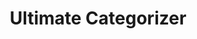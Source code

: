 ---
title: Ultimate Categorizer
emoji: 🧑
colorFrom: blue
colorTo: purple
sdk: gradio
sdk_version: 5.11.0
app_file: app.py
pinned: false
---